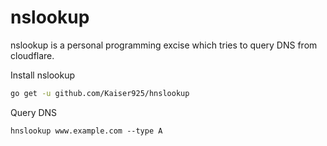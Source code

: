 # nslookup

nslookup is a personal programming excise which tries to query DNS from cloudflare.

Install nslookup

```bash
go get -u github.com/Kaiser925/hnslookup
```

Query DNS

```
hnslookup www.example.com --type A
```